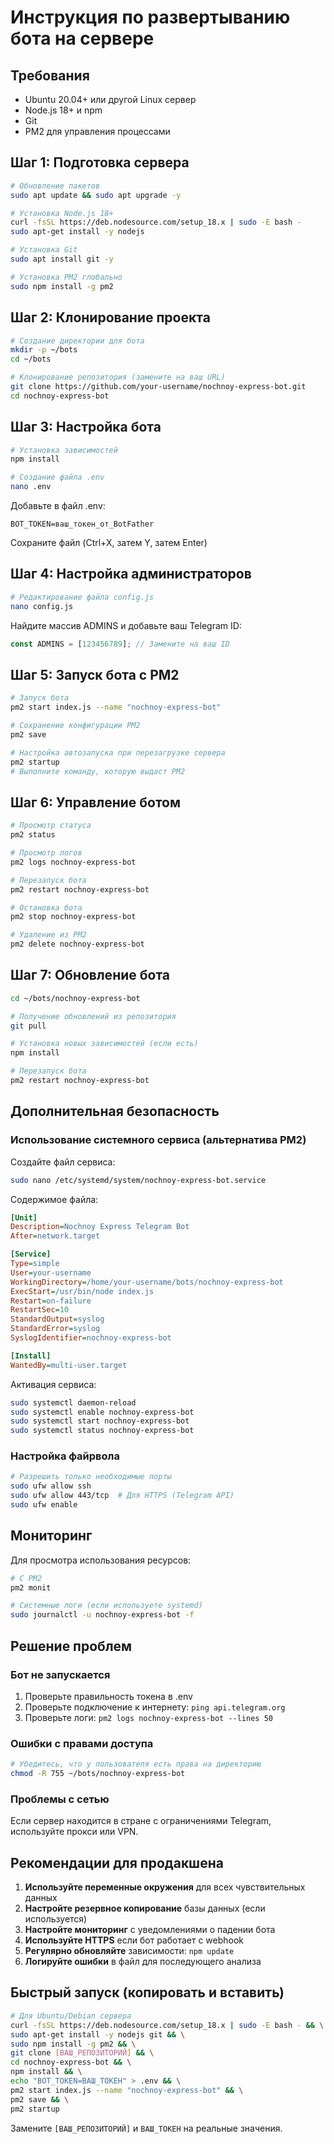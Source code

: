 # Инструкция по развертыванию бота на сервере

## Требования
- Ubuntu 20.04+ или другой Linux сервер
- Node.js 18+ и npm
- Git
- PM2 для управления процессами

## Шаг 1: Подготовка сервера

```bash
# Обновление пакетов
sudo apt update && sudo apt upgrade -y

# Установка Node.js 18+
curl -fsSL https://deb.nodesource.com/setup_18.x | sudo -E bash -
sudo apt-get install -y nodejs

# Установка Git
sudo apt install git -y

# Установка PM2 глобально
sudo npm install -g pm2
```

## Шаг 2: Клонирование проекта

```bash
# Создание директории для бота
mkdir -p ~/bots
cd ~/bots

# Клонирование репозитория (замените на ваш URL)
git clone https://github.com/your-username/nochnoy-express-bot.git
cd nochnoy-express-bot
```

## Шаг 3: Настройка бота

```bash
# Установка зависимостей
npm install

# Создание файла .env
nano .env
```

Добавьте в файл .env:
```
BOT_TOKEN=ваш_токен_от_BotFather
```

Сохраните файл (Ctrl+X, затем Y, затем Enter)

## Шаг 4: Настройка администраторов

```bash
# Редактирование файла config.js
nano config.js
```

Найдите массив ADMINS и добавьте ваш Telegram ID:
```javascript
const ADMINS = [123456789]; // Замените на ваш ID
```

## Шаг 5: Запуск бота с PM2

```bash
# Запуск бота
pm2 start index.js --name "nochnoy-express-bot"

# Сохранение конфигурации PM2
pm2 save

# Настройка автозапуска при перезагрузке сервера
pm2 startup
# Выполните команду, которую выдаст PM2
```

## Шаг 6: Управление ботом

```bash
# Просмотр статуса
pm2 status

# Просмотр логов
pm2 logs nochnoy-express-bot

# Перезапуск бота
pm2 restart nochnoy-express-bot

# Остановка бота
pm2 stop nochnoy-express-bot

# Удаление из PM2
pm2 delete nochnoy-express-bot
```

## Шаг 7: Обновление бота

```bash
cd ~/bots/nochnoy-express-bot

# Получение обновлений из репозитория
git pull

# Установка новых зависимостей (если есть)
npm install

# Перезапуск бота
pm2 restart nochnoy-express-bot
```

## Дополнительная безопасность

### Использование системного сервиса (альтернатива PM2)

Создайте файл сервиса:
```bash
sudo nano /etc/systemd/system/nochnoy-express-bot.service
```

Содержимое файла:
```ini
[Unit]
Description=Nochnoy Express Telegram Bot
After=network.target

[Service]
Type=simple
User=your-username
WorkingDirectory=/home/your-username/bots/nochnoy-express-bot
ExecStart=/usr/bin/node index.js
Restart=on-failure
RestartSec=10
StandardOutput=syslog
StandardError=syslog
SyslogIdentifier=nochnoy-express-bot

[Install]
WantedBy=multi-user.target
```

Активация сервиса:
```bash
sudo systemctl daemon-reload
sudo systemctl enable nochnoy-express-bot
sudo systemctl start nochnoy-express-bot
sudo systemctl status nochnoy-express-bot
```

### Настройка файрвола

```bash
# Разрешить только необходимые порты
sudo ufw allow ssh
sudo ufw allow 443/tcp  # Для HTTPS (Telegram API)
sudo ufw enable
```

## Мониторинг

Для просмотра использования ресурсов:
```bash
# С PM2
pm2 monit

# Системные логи (если используете systemd)
sudo journalctl -u nochnoy-express-bot -f
```

## Решение проблем

### Бот не запускается
1. Проверьте правильность токена в .env
2. Проверьте подключение к интернету: `ping api.telegram.org`
3. Проверьте логи: `pm2 logs nochnoy-express-bot --lines 50`

### Ошибки с правами доступа
```bash
# Убедитесь, что у пользователя есть права на директорию
chmod -R 755 ~/bots/nochnoy-express-bot
```

### Проблемы с сетью
Если сервер находится в стране с ограничениями Telegram, используйте прокси или VPN.

## Рекомендации для продакшена

1. **Используйте переменные окружения** для всех чувствительных данных
2. **Настройте резервное копирование** базы данных (если используется)
3. **Настройте мониторинг** с уведомлениями о падении бота
4. **Используйте HTTPS** если бот работает с webhook
5. **Регулярно обновляйте** зависимости: `npm update`
6. **Логируйте ошибки** в файл для последующего анализа

## Быстрый запуск (копировать и вставить)

```bash
# Для Ubuntu/Debian сервера
curl -fsSL https://deb.nodesource.com/setup_18.x | sudo -E bash - && \
sudo apt-get install -y nodejs git && \
sudo npm install -g pm2 && \
git clone [ВАШ_РЕПОЗИТОРИЙ] && \
cd nochnoy-express-bot && \
npm install && \
echo "BOT_TOKEN=ВАШ_ТОКЕН" > .env && \
pm2 start index.js --name "nochnoy-express-bot" && \
pm2 save && \
pm2 startup
```

Замените `[ВАШ_РЕПОЗИТОРИЙ]` и `ВАШ_ТОКЕН` на реальные значения.
